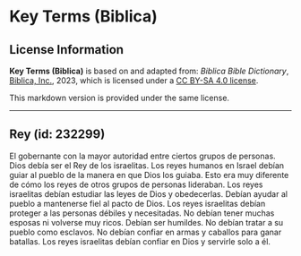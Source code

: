 # Key Terms (Biblica)

## License Information

**Key Terms (Biblica)** is based on and adapted from: _Biblica Bible Dictionary_, [Biblica, Inc.](https://www.biblica.com/), 2023, which is licensed under a [CC BY-SA 4.0 license](https://creativecommons.org/licenses/by-sa/4.0/legalcode.en).

This markdown version is provided under the same license.



--------------------------------

## Rey (id: 232299)

El gobernante con la mayor autoridad entre ciertos grupos de personas. Dios debía ser el Rey de los israelitas. Los reyes humanos en Israel debían guiar al pueblo de la manera en que Dios los guiaba. Esto era muy diferente de cómo los reyes de otros grupos de personas lideraban. Los reyes israelitas debían estudiar las leyes de Dios y obedecerlas. Debían ayudar al pueblo a mantenerse fiel al pacto de Dios. Los reyes israelitas debían proteger a las personas débiles y necesitadas. No debían tener muchas esposas ni volverse muy ricos. Debían ser humildes. No debían tratar a su pueblo como esclavos. No debían confiar en armas y caballos para ganar batallas. Los reyes israelitas debían confiar en Dios y servirle solo a él.


